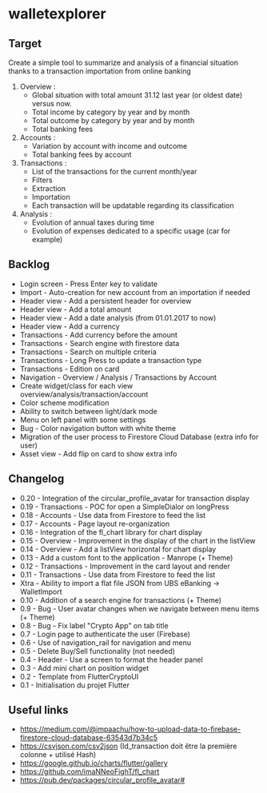 # walletexplorer

## Target
Create a simple tool to summarize and analysis of a financial situation thanks to a transaction importation from online banking
1. Overview : 
    * Global situation with total amount 31.12 last year (or oldest date) versus now.
    * Total income by category by year and by month
    * Total outcome by category by year and by month
    * Total banking fees
2. Accounts :
    * Variation by account with income and outcome
    * Total banking fees by account
3. Transactions :
    * List of the transactions for the current month/year
    * Filters
    * Extraction
    * Importation
    * Each transaction will be updatable regarding its classification
4. Analysis :
    * Evolution of annual taxes during time
    * Evolution of expenses dedicated to a specific usage (car for example)

## Backlog
* Login screen - Press Enter key to validate
* Import - Auto-creation for new account from an importation if needed
* Header view - Add a persistent header for overview
* Header view - Add a total amount
* Header view - Add a date analysis (from 01.01.2017 to now)
* Header view - Add a currency
* Transactions - Add currency before the amount
* Transactions - Search engine with firestore data
* Transactions - Search on multiple criteria
* Transactions - Long Press to update a transaction type
* Transactions - Edition on card
* Navigation - Overview / Analysis / Transactions by Account
* Create widget/class for each view overview/analysis/transaction/account 
* Color scheme modification
* Ability to switch between light/dark mode
* Menu on left panel with some settings
* Bug - Color navigation button with white theme
* Migration of the user process to Firestore Cloud Database (extra info for user)
* Asset view - Add flip on card to show extra info

## Changelog
* 0.20 - Integration of the circular_profile_avatar for transaction display
* 0.19 - Transactions - POC for open a SimpleDialor on longPress
* 0.18 - Accounts - Use data from Firestore to feed the list
* 0.17 - Accounts - Page layout re-organization
* 0.16 - Integration of the fl_chart library for chart display
* 0.15 - Overview - Improvement in the display of the chart in the listView
* 0.14 - Overview - Add a listView horizontal for chart display
* 0.13 - Add a custom font to the application - Manrope (+ Theme)
* 0.12 - Transactions - Improvement in the card layout and render
* 0.11 - Transactions - Use data from Firestore to feed the list
* Xtra - Ability to import a flat file JSON from UBS eBanking -> WalletImport
* 0.10 - Addition of a search engine for transactions (+ Theme)
* 0.9 - Bug - User avatar changes when we navigate between menu items (+ Theme)
* 0.8 - Bug - Fix label "Crypto App" on tab title
* 0.7 - Login page to authenticate the user (Firebase)
* 0.6 - Use of navigation_rail for navigation and menu
* 0.5 - Delete Buy/Sell functionality (not needed)
* 0.4 - Header - Use a screen to format the header panel
* 0.3 - Add mini chart on position widget
* 0.2 - Template from FlutterCryptoUI
* 0.1 - Initialisation du projet Flutter

## Useful links
* https://medium.com/@impaachu/how-to-upload-data-to-firebase-firestore-cloud-database-63543d7b34c5
* https://csvjson.com/csv2json (Id_transaction doit être la première colonne + utilisé Hash)
* https://google.github.io/charts/flutter/gallery
* https://github.com/imaNNeoFighT/fl_chart
* https://pub.dev/packages/circular_profile_avatar#

